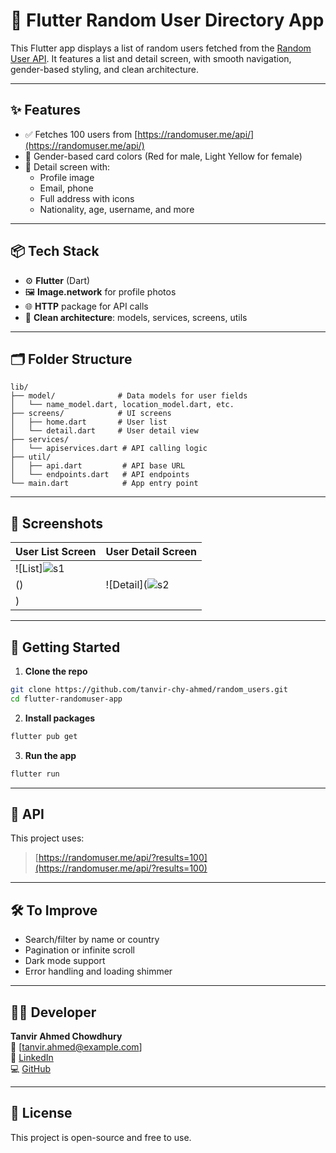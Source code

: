 # 📱 Flutter Random User Directory App

This Flutter app displays a list of random users fetched from the [Random User API](https://randomuser.me). It features a list and detail screen, with smooth navigation, gender-based styling, and clean architecture.

---

## ✨ Features

- ✅ Fetches 100 users from [https://randomuser.me/api/](https://randomuser.me/api/)
- 🧍 Gender-based card colors (Red for male, Light Yellow for female)
- 👤 Detail screen with:
  - Profile image
  - Email, phone
  - Full address with icons
  - Nationality, age, username, and more

---

## 📦 Tech Stack

- ⚙️ **Flutter** (Dart)
- 🖼️ **Image.network** for profile photos
- 🌐 **HTTP** package for API calls
- 🧠 **Clean architecture**: models, services, screens, utils

---

## 🗂️ Folder Structure

```
lib/
├── model/              # Data models for user fields
│   └── name_model.dart, location_model.dart, etc.
├── screens/            # UI screens
│   ├── home.dart       # User list
│   └── detail.dart     # User detail view
├── services/
│   └── apiservices.dart # API calling logic
├── util/
│   ├── api.dart         # API base URL
│   └── endpoints.dart   # API endpoints
└── main.dart            # App entry point
```

---

## 📸 Screenshots

| User List Screen | User Detail Screen |
|------------------|--------------------|
| ![List]![s1](https://github.com/user-attachments/assets/6aa2bde0-bc7f-480d-b89d-96f7bfcb4d51)
() | ![Detail](![s2](https://github.com/user-attachments/assets/77833c55-2d8a-4429-9ad3-8a93a31bbcfe)
) |

---

## 🚀 Getting Started

1. **Clone the repo**

```bash
git clone https://github.com/tanvir-chy-ahmed/random_users.git
cd flutter-randomuser-app
```

2. **Install packages**

```bash
flutter pub get
```

3. **Run the app**

```bash
flutter run
```

---

## 🔗 API

This project uses:

> [https://randomuser.me/api/?results=100](https://randomuser.me/api/?results=100)

---

## 🛠️ To Improve

- Search/filter by name or country
- Pagination or infinite scroll
- Dark mode support
- Error handling and loading shimmer

---

## 👨‍💻 Developer

**Tanvir Ahmed Chowdhury**  
📧 [tanvir.ahmed@example.com]  
🔗 [LinkedIn](https://www.linkedin.com/in/tanvir-ahmed-chy-126191367/)  
💻 [GitHub](https://github.com/tanvir-chy-ahmed)

---

## 📄 License

This project is open-source and free to use.
